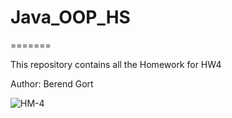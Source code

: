 # Java_OOP_HS
=======

This repository contains all the Homework for HW4

Author: Berend Gort

![HM-4](https://github.com/Burntt/Java_OOP_HS/workflows/HM-4/badge.svg)
